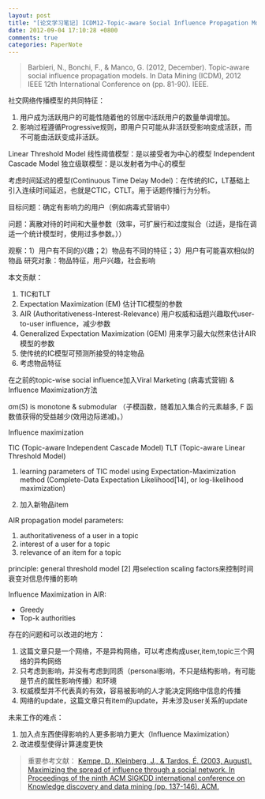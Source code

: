```yaml
---
layout: post
title: "[论文学习笔记] ICDM12-Topic-aware Social Influence Propagation Models(话题感知社会影响力传播模型)"
date: 2012-09-04 17:10:28 +0800
comments: true
categories: PaperNote
---
```


> Barbieri, N., Bonchi, F., & Manco, G. (2012, December). Topic-aware social influence propagation models. In Data Mining (ICDM), 2012 IEEE 12th International Conference on (pp. 81-90). IEEE.
 
社交网络传播模型的共同特征：



  1. 用户成为活跃用户的可能性随着他的邻居中活跃用户的数量单调增加。
  2. 影响过程遵循Progressive规则，即用户只可能从非活跃受影响变成活跃，而不可能由活跃变成非活跃。



Linear Threshold Model 线性阈值模型：是以接受者为中心的模型
Independent Cascade Model 独立级联模型：是以发射者为中心的模型


考虑时间延迟的模型(Continuous Time Delay Model)：在传统的IC，LT基础上引入连续时间延迟，也就是CTIC，CTLT。用于话题传播行为分析。


目标问题：确定有影响力的用户（例如病毒式营销中）


问题：离散对待的时间和大量参数（效率，可扩展行和过度拟合（过适，是指在调适一个统计模型时，使用过多参数。））


观察：1）用户有不同的兴趣；2）物品有不同的特征；3）用户有可能喜欢相似的物品
研究对象：物品特征，用户兴趣，社会影响


本文贡献：


  1. TIC和TLT
  2. Expectation Maximization (EM) 估计TIC模型的参数
  3. AIR (Authoritativeness-Interest-Relevance) 用户权威和话题兴趣取代user-to-user influence，减少参数
  4. Generalized Expectation Maximization (GEM) 用来学习最大似然来估计AIR模型的参数
  5. 使传统的IC模型可预测所接受的特定物品
  6. 考虑物品特征

在之前的topic-wise social influence加入Viral Marketing (病毒式营销) & Influence Maximization方法


σm(S) is monotone & submodular （子模函数，随着加入集合的元素越多,  F 函数值获得的受益越少(效用边际递减)。）


Influence maximization


TIC (Topic-aware Independent Cascade Model)
TLT (Topic-aware Linear Threshold Model)


  1. learning parameters of TIC model using Expectation-Maximization method (Complete-Data Expectation Likelihood[14], or log-likelihood maximization)

  2. 加入新物品item

AIR propagation model
parameters:


  1. authoritativeness of a user in a topic
  2. interest of a user for a topic
  3. relevance of an item for a topic

principle: general threshold model [2]
用selection scaling factors来控制时间衰变对信息传播的影响


Influence Maximization in AIR: 


   * Greedy
   * Top-k authorities

存在的问题和可以改进的地方：


  1. 这篇文章只是一个网络，不是异构网络，可以考虑构成user,item,topic三个网络的异构网络
  2. 只考虑到影响，并没有考虑到同质（personal影响，不只是结构影响，有可能是节点的属性影响传播）和环境
  3. 权威模型并不代表真的有效，容易被影响的人才能决定网络中信息的传播
  4. 网络的update，这篇文章只有item的update，并未涉及user关系的update

未来工作的难点：


  1. 加入点东西使得影响的人更多影响力更大（Influence Maximization）
  2. 改进模型使得计算速度更快

> 重要参考文献：
> [Kempe, D., Kleinberg, J., & Tardos, É. (2003, August). Maximizing the spread of influence through a social network. In Proceedings of the ninth ACM SIGKDD international conference on Knowledge discovery and data mining (pp. 137-146). ACM.](http://pdf.aminer.org/000/472/900/maximizing_the_spread_of_influence_through_a_social_network.pdf)